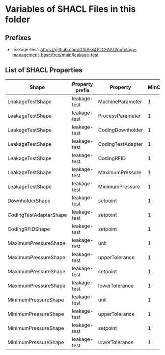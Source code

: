 # Variables of SHACL Files in this folder

## Prefixes

- leakage-test: <https://github.com/GAIA-X4PLC-AAD/ontology-management-base/tree/main/leakage-test>

## List of SHACL Properties

| Shape | Property prefix | Property | MinCount | MaxCount | Description | Datatype/NodeKind | Filename |
| --- | --- | --- | --- | --- | --- | --- | --- |
| LeakageTestShape | leakage-test | MachineParameter | 1 | 1 |  |  | leakage-test_shacl.ttl |
| LeakageTestShape | leakage-test | ProcessParameter | 1 | 1 |  |  | leakage-test_shacl.ttl |
| LeakageTestShape | leakage-test | CodingDownholder | 1 | 1 |  |  | leakage-test_shacl.ttl |
| LeakageTestShape | leakage-test | CodingTestAdapter | 1 | 1 |  |  | leakage-test_shacl.ttl |
| LeakageTestShape | leakage-test | CodingRFID | 1 | 1 |  |  | leakage-test_shacl.ttl |
| LeakageTestShape | leakage-test | MaximumPressure | 1 | 1 |  |  | leakage-test_shacl.ttl |
| LeakageTestShape | leakage-test | MinimumPressure | 1 | 1 |  |  | leakage-test_shacl.ttl |
| DownholderShape | leakage-test | setpoint | 1 | 1 |  | <http://www.w3.org/2001/XMLSchema#integer> | leakage-test_shacl.ttl |
| CodingTestAdapterShape | leakage-test | setpoint | 1 | 1 |  | <http://www.w3.org/2001/XMLSchema#integer> | leakage-test_shacl.ttl |
| CodingRFIDShape | leakage-test | setpoint | 1 | 1 |  | <http://www.w3.org/2001/XMLSchema#integer> | leakage-test_shacl.ttl |
| MaximumPressureShape | leakage-test | unit | 1 | 1 |  | <http://www.w3.org/2001/XMLSchema#string> | leakage-test_shacl.ttl |
| MaximumPressureShape | leakage-test | upperTolerance | 1 | 1 |  | <http://www.w3.org/2001/XMLSchema#decimal> | leakage-test_shacl.ttl |
| MaximumPressureShape | leakage-test | setpoint | 1 | 1 |  | <http://www.w3.org/2001/XMLSchema#decimal> | leakage-test_shacl.ttl |
| MaximumPressureShape | leakage-test | lowerTolerance | 1 | 1 |  | <http://www.w3.org/2001/XMLSchema#decimal> | leakage-test_shacl.ttl |
| MinimumPressureShape | leakage-test | unit | 1 | 1 |  | <http://www.w3.org/2001/XMLSchema#string> | leakage-test_shacl.ttl |
| MinimumPressureShape | leakage-test | upperTolerance | 1 | 1 |  | <http://www.w3.org/2001/XMLSchema#decimal> | leakage-test_shacl.ttl |
| MinimumPressureShape | leakage-test | setpoint | 1 | 1 |  | <http://www.w3.org/2001/XMLSchema#decimal> | leakage-test_shacl.ttl |
| MinimumPressureShape | leakage-test | lowerTolerance | 1 | 1 |  | <http://www.w3.org/2001/XMLSchema#decimal> | leakage-test_shacl.ttl |
